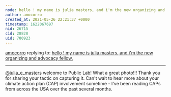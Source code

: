 ```yaml
---
node: hello ! my name is julia masters, and i'm the new organizing and advocacy fellow. 
author: amocorro
created_at: 2021-05-26 22:21:37 +0000
timestamp: 1622067697
nid: 26715
cid: 28828
uid: 700923
---
```




[amocorro](../profile/amocorro) replying to: [hello ! my name is julia masters, and i'm the new organizing and advocacy fellow. ](../notes/julia_e_masters/05-26-2021/hello-my-name-is-julia-masters-and-i-m-the-new-organizing-and-advocacy-fellow)

----
[@julia_e_masters](/profile/julia_e_masters) welcome to Public Lab! What a great photo!!! Thank you for sharing your tactic on capturing it.  Can't wait to hear more about your climate action plan (CAP) involvement sometime - I've been reading CAPs from across the USA over the past several months.  